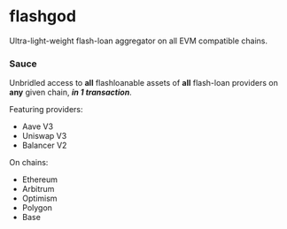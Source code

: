 # flashgod

Ultra-light-weight flash-loan aggregator on all EVM compatible chains.

### Sauce
Unbridled access to __all__ flashloanable assets of __all__ flash-loan providers on __any__ given chain, *__in 1 transaction__*.

Featuring providers:
- Aave V3
- Uniswap V3
- Balancer V2

On chains:
- Ethereum
- Arbitrum
- Optimism
- Polygon
- Base
